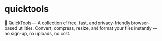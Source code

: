 # quicktools
🚀 QuickTools — A collection of free, fast, and privacy-friendly browser-based utilities. Convert, compress, resize, and format your files instantly — no sign-up, no uploads, no cost.
